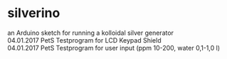 # silverino<br />
an Arduino sketch for running a kolloidal silver generator<br />
04.01.2017 PetS Testprogram for LCD Keypad Shield<br />
04.01.2017 PetS Testprogram for user input (ppm 10-200, water 0,1-1,0 l)<br />
